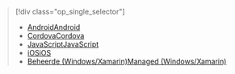 > [!div class="op_single_selector"]
> * [<span data-ttu-id="68e0a-101">Android</span><span class="sxs-lookup"><span data-stu-id="68e0a-101">Android</span></span>](../articles/app-service-mobile/app-service-mobile-android-how-to-use-client-library.md)
> * [<span data-ttu-id="68e0a-102">Cordova</span><span class="sxs-lookup"><span data-stu-id="68e0a-102">Cordova</span></span>](../articles/app-service-mobile/app-service-mobile-cordova-how-to-use-client-library.md)
> * [<span data-ttu-id="68e0a-103">JavaScript</span><span class="sxs-lookup"><span data-stu-id="68e0a-103">JavaScript</span></span>](../articles/app-service-mobile/app-service-mobile-html-how-to-use-client-library.md)
> * [<span data-ttu-id="68e0a-104">iOS</span><span class="sxs-lookup"><span data-stu-id="68e0a-104">iOS</span></span>](../articles/app-service-mobile/app-service-mobile-ios-how-to-use-client-library.md)
> * [<span data-ttu-id="68e0a-105">Beheerde (Windows/Xamarin)</span><span class="sxs-lookup"><span data-stu-id="68e0a-105">Managed (Windows/Xamarin)</span></span>](../articles/app-service-mobile/app-service-mobile-dotnet-how-to-use-client-library.md)
> 
> 

